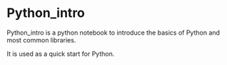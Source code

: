 # Python_intro

Python_intro is a python notebook to introduce the basics of Python and most common libraries.

It is used as a quick start for Python.
